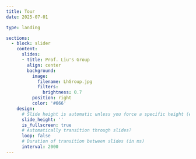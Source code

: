 ```yaml
---
title: Tour
date: 2025-07-01

type: landing

sections:
  - block: slider
    content:
      slides:
      - title: Prof. Liu's Group
        align: center
        background:
          image:
            filename: LhGroup.jpg
            filters:
              brightness: 0.7
          position: right
          color: '#666'
    design:
      # Slide height is automatic unless you force a specific height (e.g. '400px')
      slide_height: ''
      is_fullscreen: true
      # Automatically transition through slides?
      loop: false
      # Duration of transition between slides (in ms)
      interval: 2000
---
```

